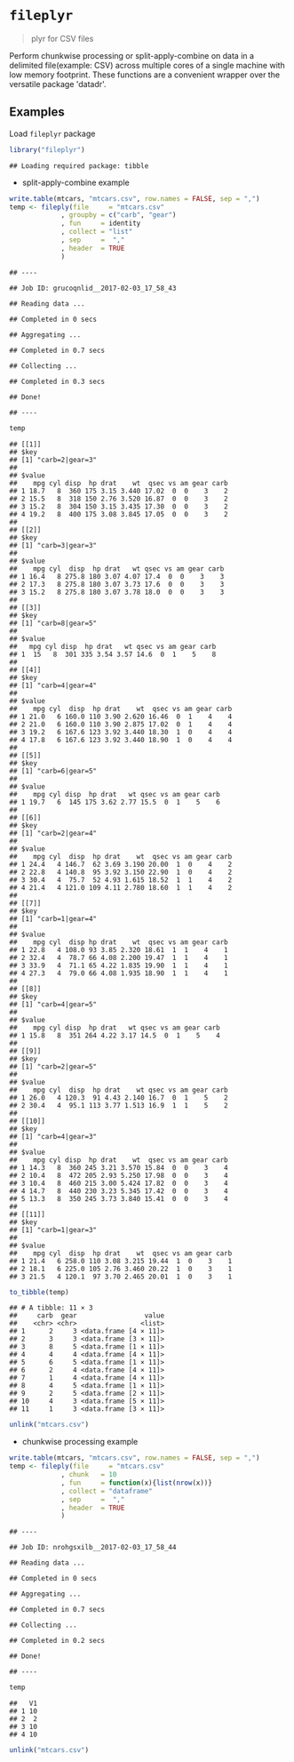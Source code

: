 
`fileplyr`
==========

> plyr for CSV files

Perform chunkwise processing or split-apply-combine on data in a delimited file(example: CSV) across multiple cores of a single machine with low memory footprint. These functions are a convenient wrapper over the versatile package 'datadr'.

Examples
--------

Load `fileplyr` package

``` r
library("fileplyr")
```

    ## Loading required package: tibble

-   split-apply-combine example

``` r
write.table(mtcars, "mtcars.csv", row.names = FALSE, sep = ",")
temp <- fileply(file     = "mtcars.csv"
             , groupby = c("carb", "gear")
             , fun     = identity
             , collect = "list"
             , sep     =  ","
             , header  = TRUE
             )
```

    ## ----

    ## Job ID: grucoqnlid__2017-02-03_17_58_43

    ## Reading data ...

    ## Completed in 0 secs

    ## Aggregating ...

    ## Completed in 0.7 secs

    ## Collecting ...

    ## Completed in 0.3 secs

    ## Done!

    ## ----

``` r
temp
```

    ## [[1]]
    ## $key
    ## [1] "carb=2|gear=3"
    ## 
    ## $value
    ##    mpg cyl disp  hp drat    wt  qsec vs am gear carb
    ## 1 18.7   8  360 175 3.15 3.440 17.02  0  0    3    2
    ## 2 15.5   8  318 150 2.76 3.520 16.87  0  0    3    2
    ## 3 15.2   8  304 150 3.15 3.435 17.30  0  0    3    2
    ## 4 19.2   8  400 175 3.08 3.845 17.05  0  0    3    2
    ## 
    ## [[2]]
    ## $key
    ## [1] "carb=3|gear=3"
    ## 
    ## $value
    ##    mpg cyl  disp  hp drat   wt qsec vs am gear carb
    ## 1 16.4   8 275.8 180 3.07 4.07 17.4  0  0    3    3
    ## 2 17.3   8 275.8 180 3.07 3.73 17.6  0  0    3    3
    ## 3 15.2   8 275.8 180 3.07 3.78 18.0  0  0    3    3
    ## 
    ## [[3]]
    ## $key
    ## [1] "carb=8|gear=5"
    ## 
    ## $value
    ##   mpg cyl disp  hp drat   wt qsec vs am gear carb
    ## 1  15   8  301 335 3.54 3.57 14.6  0  1    5    8
    ## 
    ## [[4]]
    ## $key
    ## [1] "carb=4|gear=4"
    ## 
    ## $value
    ##    mpg cyl  disp  hp drat    wt  qsec vs am gear carb
    ## 1 21.0   6 160.0 110 3.90 2.620 16.46  0  1    4    4
    ## 2 21.0   6 160.0 110 3.90 2.875 17.02  0  1    4    4
    ## 3 19.2   6 167.6 123 3.92 3.440 18.30  1  0    4    4
    ## 4 17.8   6 167.6 123 3.92 3.440 18.90  1  0    4    4
    ## 
    ## [[5]]
    ## $key
    ## [1] "carb=6|gear=5"
    ## 
    ## $value
    ##    mpg cyl disp  hp drat   wt qsec vs am gear carb
    ## 1 19.7   6  145 175 3.62 2.77 15.5  0  1    5    6
    ## 
    ## [[6]]
    ## $key
    ## [1] "carb=2|gear=4"
    ## 
    ## $value
    ##    mpg cyl  disp  hp drat    wt  qsec vs am gear carb
    ## 1 24.4   4 146.7  62 3.69 3.190 20.00  1  0    4    2
    ## 2 22.8   4 140.8  95 3.92 3.150 22.90  1  0    4    2
    ## 3 30.4   4  75.7  52 4.93 1.615 18.52  1  1    4    2
    ## 4 21.4   4 121.0 109 4.11 2.780 18.60  1  1    4    2
    ## 
    ## [[7]]
    ## $key
    ## [1] "carb=1|gear=4"
    ## 
    ## $value
    ##    mpg cyl  disp hp drat    wt  qsec vs am gear carb
    ## 1 22.8   4 108.0 93 3.85 2.320 18.61  1  1    4    1
    ## 2 32.4   4  78.7 66 4.08 2.200 19.47  1  1    4    1
    ## 3 33.9   4  71.1 65 4.22 1.835 19.90  1  1    4    1
    ## 4 27.3   4  79.0 66 4.08 1.935 18.90  1  1    4    1
    ## 
    ## [[8]]
    ## $key
    ## [1] "carb=4|gear=5"
    ## 
    ## $value
    ##    mpg cyl disp  hp drat   wt qsec vs am gear carb
    ## 1 15.8   8  351 264 4.22 3.17 14.5  0  1    5    4
    ## 
    ## [[9]]
    ## $key
    ## [1] "carb=2|gear=5"
    ## 
    ## $value
    ##    mpg cyl  disp  hp drat    wt qsec vs am gear carb
    ## 1 26.0   4 120.3  91 4.43 2.140 16.7  0  1    5    2
    ## 2 30.4   4  95.1 113 3.77 1.513 16.9  1  1    5    2
    ## 
    ## [[10]]
    ## $key
    ## [1] "carb=4|gear=3"
    ## 
    ## $value
    ##    mpg cyl disp  hp drat    wt  qsec vs am gear carb
    ## 1 14.3   8  360 245 3.21 3.570 15.84  0  0    3    4
    ## 2 10.4   8  472 205 2.93 5.250 17.98  0  0    3    4
    ## 3 10.4   8  460 215 3.00 5.424 17.82  0  0    3    4
    ## 4 14.7   8  440 230 3.23 5.345 17.42  0  0    3    4
    ## 5 13.3   8  350 245 3.73 3.840 15.41  0  0    3    4
    ## 
    ## [[11]]
    ## $key
    ## [1] "carb=1|gear=3"
    ## 
    ## $value
    ##    mpg cyl  disp  hp drat    wt  qsec vs am gear carb
    ## 1 21.4   6 258.0 110 3.08 3.215 19.44  1  0    3    1
    ## 2 18.1   6 225.0 105 2.76 3.460 20.22  1  0    3    1
    ## 3 21.5   4 120.1  97 3.70 2.465 20.01  1  0    3    1

``` r
to_tibble(temp)
```

    ## # A tibble: 11 × 3
    ##     carb  gear                 value
    ##    <chr> <chr>                <list>
    ## 1      2     3 <data.frame [4 × 11]>
    ## 2      3     3 <data.frame [3 × 11]>
    ## 3      8     5 <data.frame [1 × 11]>
    ## 4      4     4 <data.frame [4 × 11]>
    ## 5      6     5 <data.frame [1 × 11]>
    ## 6      2     4 <data.frame [4 × 11]>
    ## 7      1     4 <data.frame [4 × 11]>
    ## 8      4     5 <data.frame [1 × 11]>
    ## 9      2     5 <data.frame [2 × 11]>
    ## 10     4     3 <data.frame [5 × 11]>
    ## 11     1     3 <data.frame [3 × 11]>

``` r
unlink("mtcars.csv")
```

-   chunkwise processing example

``` r
write.table(mtcars, "mtcars.csv", row.names = FALSE, sep = ",")
temp <- fileply(file     = "mtcars.csv"
             , chunk   = 10
             , fun     = function(x){list(nrow(x))}
             , collect = "dataframe"
             , sep     =  ","
             , header  = TRUE
             )
```

    ## ----

    ## Job ID: nrohgsxilb__2017-02-03_17_58_44

    ## Reading data ...

    ## Completed in 0 secs

    ## Aggregating ...

    ## Completed in 0.7 secs

    ## Collecting ...

    ## Completed in 0.2 secs

    ## Done!

    ## ----

``` r
temp
```

    ##   V1
    ## 1 10
    ## 2  2
    ## 3 10
    ## 4 10

``` r
unlink("mtcars.csv")
```
